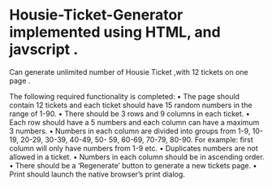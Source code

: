 # Housie-Ticket-Generator implemented using HTML, and javscript .
Can generate unlimited number of Housie Ticket ,with 12 tickets on one page .

The following required functionality is completed:
	•	The page should contain 12 tickets and each ticket should have 15 random numbers in the 		range of 1-90.
	•	There should be 3 rows and 9 columns in each ticket.
	•	Each row should have a 5 numbers and each column can have a maximum 3 numbers. 
	•	Numbers in each column are divided into groups from 1-9, 10-19, 20-29, 30-39, 40-49, 50-		59, 60-69, 70-79, 80-90. For example: first column will only have numbers from 1-9 etc.
	•	Duplicates numbers are not allowed in a ticket.
	•	Numbers in each column should be in ascending order.
	•	There should be a ‘Regenerate’ button to generate a new tickets page.
	•	Print should launch the native browser’s print dialog.



